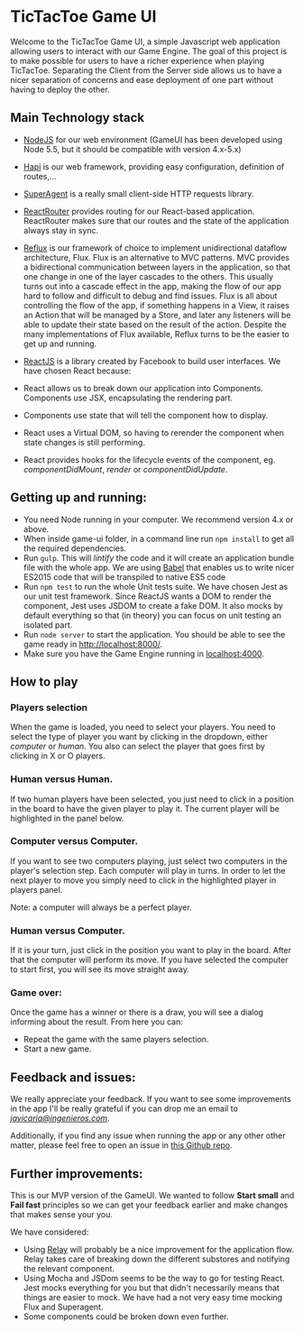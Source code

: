 # TicTacToe Game UI

Welcome to the TicTacToe Game UI, a simple Javascript web application allowing users to interact with our Game Engine.
The goal of this project is to make possible for users to have a richer experience when playing TicTacToe.
Separating the Client from the Server side allows us to have a nicer separation of concerns and ease deployment of one part without having to deploy the other.

## Main Technology stack

* [NodeJS](https://nodejs.org/en/) for our web environment (GameUI has been developed using Node 5.5, but it should be compatible with version 4.x-5.x)

* [Hapi](http://hapijs.com/) is our web framework, providing easy configuration, definition of routes,...

* [SuperAgent](https://github.com/visionmedia/superagent) is a really small client-side HTTP requests library.

* [ReactRouter](https://github.com/reactjs/react-router) provides routing for our React-based application. ReactRouter makes sure that our routes and the state of the application always stay in sync.

* [Reflux](https://github.com/reflux/refluxjs) is our framework of choice to implement unidirectional dataflow architecture, Flux. 
Flux is an alternative to MVC patterns. MVC provides a bidirectional communication between layers in the application, so that one change in one of the layer cascades to the others.
This usually turns out into a cascade effect in the app, making the flow of our app hard to follow and difficult to debug and find issues.
Flux is all about controlling the flow of the app, if something happens in a View, it raises an Action that will be managed by a Store, and later any listeners will be able to update their state based on the result of the action.
Despite the many implementations of Flux available, Reflux turns to be the easier to get up and running.

* [ReactJS](https://facebook.github.io/react/) is a library created by Facebook to build user interfaces. We have chosen React because:
 * React allows us to break down our application into Components. Components use JSX, encapsulating the rendering part.
 * Components use state that will tell the component how to display. 
 * React uses a Virtual DOM, so having to rerender the component when state changes is still performing.
 * React provides hooks for the lifecycle events of the component, eg. *componentDidMount*, *render* or *componentDidUpdate*. 


## Getting up and running:

* You need Node running in your computer. We recommend version 4.x or above.
* When inside game-ui folder, in a command line run `npm install` to get all the required dependencies.
* Run `gulp`. This will *lintify* the code and it will create an application bundle file with the whole app. We are using [Babel](https://babeljs.io/) that enables us to write nicer ES2015 code that will be transpiled to native ES5 code 
* Run `npm test` to run the whole Unit tests suite. We have chosen Jest as our unit test framework. Since ReactJS wants a DOM to render the component, Jest uses JSDOM to create a fake DOM. It also mocks by default everything so that (in theory) you can focus on unit testing an isolated part.
* Run `node server` to start the application. You should be able to see the game ready in [http://localhost:8000/](http://localhost:8000/).
* Make sure you have the Game Engine running in [localhost:4000](http://localhost:4000).

## How to play

### Players selection

When the game is loaded, you need to select your players. You need to select the type of player you want by clicking in the dropdown, either *computer* or *human*.
You also can select the player that goes first by clicking in X or O players.

### Human versus Human.

If two human players have been selected, you just need to click in a position in the board to have the given player to play it. The current player will be highlighted in the panel below.

### Computer versus Computer.

If you want to see two computers playing, just select two computers in the player's selection step. Each computer will play in turns. In order to let the next player to move you simply need to click in the highlighted player in players panel.

Note: a computer will always be a perfect player.

### Human versus Computer.

If it is your turn, just click in the position you want to play in the board. After that the computer will perform its move. If you have selected the computer to start first, you will see its move straight away.

### Game over:

Once the game has a winner or there is a draw, you will see a dialog informing about the result. From here you can:

- Repeat the game with the same players selection.
- Start a new game.

## Feedback and issues:

We really appreciate your feedback. If you want to see some improvements in the app I'll be really grateful if you can drop me an email to *javicaria@ingenieros.com*.

Additionally, if you find any issue when running the app or any other other matter, please feel free to open an issue in [this Github repo](https://github.com/javflores/tic-tac-toe/issues).

## Further improvements:

This is our MVP version of the GameUI. We wanted to follow **Start small** and **Fail fast** principles so we can get your feedback earlier and make changes that makes sense your you.

We have considered:

* Using [Relay](https://facebook.github.io/relay/) will probably be a nice improvement for the application flow. Relay takes care of breaking down the different substores and notifying the relevant component.
* Using Mocha and JSDom seems to be the way to go for testing React. Jest mocks everything for you but that didn't necessarily means that things are easier to mock. We have had a not very easy time mocking Flux and Superagent.
* Some components could be broken down even further.